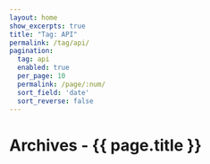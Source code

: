 ```yaml
---
layout: home
show_excerpts: true
title: "Tag: API"
permalink: /tag/api/
pagination:
  tag: api
  enabled: true
  per_page: 10
  permalink: /page/:num/
  sort_field: 'date'
  sort_reverse: false
---
```


<h1>Archives - {{ page.title }}</h1>
